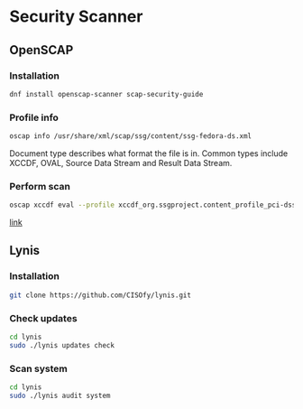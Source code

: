 # Security Scanner

## OpenSCAP

### Installation
```bash
dnf install openscap-scanner scap-security-guide
```

### Profile info
```bash
oscap info /usr/share/xml/scap/ssg/content/ssg-fedora-ds.xml
```
Document type describes what format the file is in. Common types include XCCDF, OVAL, Source Data Stream and Result Data Stream.

### Perform scan
```bash
oscap xccdf eval --profile xccdf_org.ssgproject.content_profile_pci-dss --report report.html /usr/share/xml/scap/ssg/content/ssg-fedora-ds.xml
```

[link](https://www.open-scap.org/tools/openscap-base/#download)

## Lynis

### Installation
```bash
git clone https://github.com/CISOfy/lynis.git
```

### Check updates
```bash
cd lynis
sudo ./lynis updates check
```

### Scan system
```bash
cd lynis 
sudo ./lynis audit system
```
